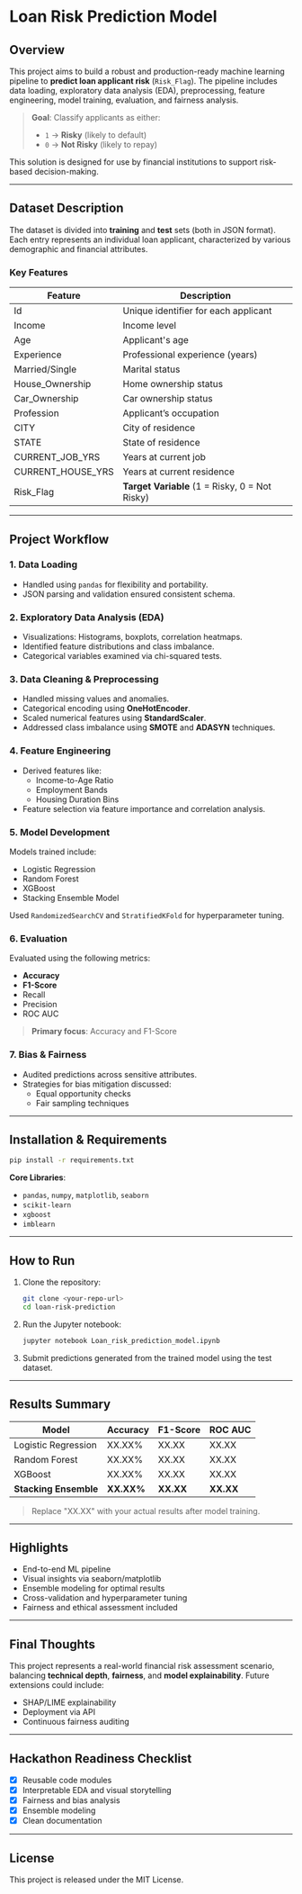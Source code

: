 
#  Loan Risk Prediction Model

##  Overview

This project aims to build a robust and production-ready machine learning pipeline to **predict loan applicant risk** (`Risk_Flag`). The pipeline includes data loading, exploratory data analysis (EDA), preprocessing, feature engineering, model training, evaluation, and fairness analysis.

> **Goal**: Classify applicants as either:
> - `1` → **Risky** (likely to default)
> - `0` → **Not Risky** (likely to repay)

This solution is designed for use by financial institutions to support risk-based decision-making.

---

##  Dataset Description

The dataset is divided into **training** and **test** sets (both in JSON format). Each entry represents an individual loan applicant, characterized by various demographic and financial attributes.

### Key Features

| Feature             | Description                                 |
|---------------------|---------------------------------------------|
| Id                  | Unique identifier for each applicant        |
| Income              | Income level                                |
| Age                 | Applicant's age                             |
| Experience          | Professional experience (years)             |
| Married/Single      | Marital status                              |
| House_Ownership     | Home ownership status                       |
| Car_Ownership       | Car ownership status                        |
| Profession          | Applicant’s occupation                      |
| CITY                | City of residence                           |
| STATE               | State of residence                          |
| CURRENT_JOB_YRS     | Years at current job                        |
| CURRENT_HOUSE_YRS   | Years at current residence                  |
| Risk_Flag           | **Target Variable** (1 = Risky, 0 = Not Risky) |

---

##  Project Workflow

### 1.  Data Loading
- Handled using `pandas` for flexibility and portability.
- JSON parsing and validation ensured consistent schema.

### 2.  Exploratory Data Analysis (EDA)
- Visualizations: Histograms, boxplots, correlation heatmaps.
- Identified feature distributions and class imbalance.
- Categorical variables examined via chi-squared tests.

### 3.  Data Cleaning & Preprocessing
- Handled missing values and anomalies.
- Categorical encoding using **OneHotEncoder**.
- Scaled numerical features using **StandardScaler**.
- Addressed class imbalance using **SMOTE** and **ADASYN** techniques.

### 4.  Feature Engineering
- Derived features like:
  - Income-to-Age Ratio
  - Employment Bands
  - Housing Duration Bins
- Feature selection via feature importance and correlation analysis.

### 5.  Model Development
Models trained include:
- Logistic Regression
- Random Forest
- XGBoost
- Stacking Ensemble Model

Used `RandomizedSearchCV` and `StratifiedKFold` for hyperparameter tuning.

### 6.  Evaluation
Evaluated using the following metrics:
-  **Accuracy**
-  **F1-Score**
-  Recall
-  Precision
-  ROC AUC

> **Primary focus**: Accuracy and F1-Score

### 7.  Bias & Fairness
- Audited predictions across sensitive attributes.
- Strategies for bias mitigation discussed:
  - Equal opportunity checks
  - Fair sampling techniques

---

##  Installation & Requirements

```bash
pip install -r requirements.txt
```

**Core Libraries**:
- `pandas`, `numpy`, `matplotlib`, `seaborn`
- `scikit-learn`
- `xgboost`
- `imblearn`

---

##  How to Run

1. Clone the repository:
   ```bash
   git clone <your-repo-url>
   cd loan-risk-prediction
   ```

2. Run the Jupyter notebook:
   ```bash
   jupyter notebook Loan_risk_prediction_model.ipynb
   ```

3. Submit predictions generated from the trained model using the test dataset.

---

##  Results Summary

| Model               | Accuracy | F1-Score | ROC AUC |
|---------------------|----------|----------|---------|
| Logistic Regression | XX.XX%   | XX.XX    | XX.XX   |
| Random Forest       | XX.XX%   | XX.XX    | XX.XX   |
| XGBoost             | XX.XX%   | XX.XX    | XX.XX   |
| **Stacking Ensemble** | **XX.XX%** | **XX.XX** | **XX.XX** |

> Replace "XX.XX" with your actual results after model training.

---

##  Highlights

-  End-to-end ML pipeline
-  Visual insights via seaborn/matplotlib
-  Ensemble modeling for optimal results
-  Cross-validation and hyperparameter tuning
-  Fairness and ethical assessment included

---

##  Final Thoughts

This project represents a real-world financial risk assessment scenario, balancing **technical depth**, **fairness**, and **model explainability**. Future extensions could include:
- SHAP/LIME explainability
- Deployment via API
- Continuous fairness auditing

---

##  Hackathon Readiness Checklist

- [x] Reusable code modules
- [x] Interpretable EDA and visual storytelling
- [x] Fairness and bias analysis
- [x] Ensemble modeling
- [x] Clean documentation

---

## License

This project is released under the MIT License.
